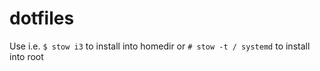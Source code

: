 # dotfiles
Use i.e. `$ stow i3` to install into homedir or `# stow -t / systemd` to install into root
